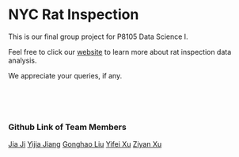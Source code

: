 # NYC Rat Inspection

This is our final group project for P8105 Data Science I. 

Feel free to click our [website](https://yijiajiang.github.io/nyc_rat_inspection/index.html) to learn more about rat inspection data analysis.

We appreciate your queries, if any.


&nbsp;

&nbsp;

### Github Link of Team Members

[Jia Ji](https://github.com/jj936)
[Yijia Jiang](https://github.com/YijiaJiang)
[Gonghao Liu](https://github.com/lghszdnp)
[Yifei Xu](https://github.com/yifeixu0306)
[Ziyan Xu](https://github.com/zx2373)

